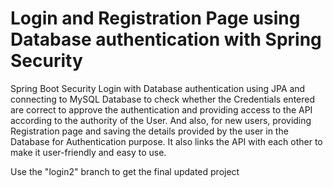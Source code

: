 # Login and Registration Page using Database authentication with Spring Security
Spring Boot Security Login with Database authentication using JPA and connecting to MySQL Database to check whether the Credentials entered are correct to approve the authentication and providing access to the API according to the authority of the User. And also, for new users, providing Registration page and saving the details provided by the user in the Database for Authentication purpose. It also links the API with each other to make it user-friendly and easy to use.

Use the "login2" branch to get the final updated project
